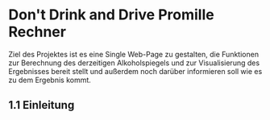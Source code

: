 # Don't Drink and Drive Promille Rechner

Ziel des Projektes ist es eine Single Web-Page zu gestalten, die Funktionen zur Berechnung des derzeitigen Alkoholspiegels und zur Visualisierung des Ergebnisses bereit stellt und außerdem noch darüber informieren soll wie es zu dem Ergebnis kommt.

## 1.1 Einleitung 
